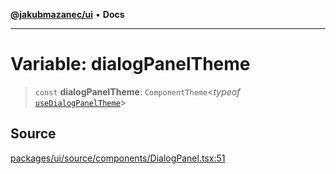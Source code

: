 [**@jakubmazanec/ui**](../README.md) • **Docs**

---

# Variable: dialogPanelTheme

> `const` **dialogPanelTheme**: `ComponentTheme`\<_typeof_
> [`useDialogPanelTheme`](../functions/useDialogPanelTheme.md)\>

## Source

[packages/ui/source/components/DialogPanel.tsx:51](https://github.com/jakubmazanec/tools/blob/bb20df5276ddb119762948adc2cda520aef09f0f/packages/ui/source/components/DialogPanel.tsx#L51)
